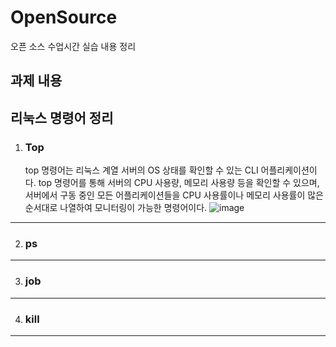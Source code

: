 # OpenSource
오픈 소스 수업시간 실습 내용 정리


과제 내용 
---
## 리눅스 명령어 정리

1. ### Top
   top 명령어는 리눅스 계열 서버의 OS 상태를 확인할 수 있는 CLI 어플리케이션이다.
   top 명령어를 통해 서버의 CPU 사용량, 메모리 사용량 등을 확인할 수 있으며, 서버에서
   구동 중인 모든 어플리케이션들을 CPU 사용률이나 메모리 사용률이 많은 순서대로 나열하여 모니터링이 가능한 명령어이다.
  ![image](https://github.com/swchois/OpenSource/assets/130259157/4f03607b-b31e-4861-a9f7-92c7cf2de384)

 --- 
2. ### ps

---
3. ### job

---
4. ### kill

---
